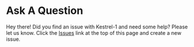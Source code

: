 # Ask A Question

Hey there! Did you find an issue with Kestrel-1 and need some help? Please let us know. Click the [Issues](https://github.com/kestrel-1/ask-a-question/issues) link at the top of this page and create a new issue. 

